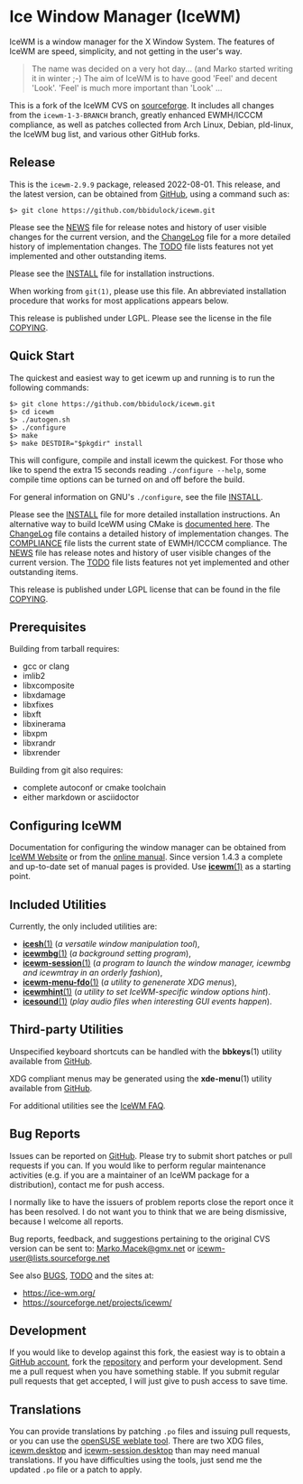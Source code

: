 [icewm -- read me first file.  2022-08-01]: #

Ice Window Manager (IceWM)
==========================

IceWM is a window manager for the X Window System. The features of IceWM are
speed, simplicity, and not getting in the user's way.

> The name was decided on a very hot day... (and Marko started writing it in
> winter ;-)  The aim of IceWM is to have good 'Feel' and decent 'Look'. 'Feel'
> is much more important than 'Look' ...

This is a fork of the IceWM CVS on [sourceforge][12].  It includes all changes
from the `icewm-1-3-BRANCH` branch, greatly enhanced EWMH/ICCCM compliance, as
well as patches collected from Arch Linux, Debian, pld-linux, the IceWM bug
list, and various other GitHub forks.


Release
-------

This is the `icewm-2.9.9` package, released 2022-08-01.  This release, and
the latest version, can be obtained from [GitHub][1], using a command such as:

    $> git clone https://github.com/bbidulock/icewm.git

Please see the [NEWS][3] file for release notes and history of user visible
changes for the current version, and the [ChangeLog][4] file for a more
detailed history of implementation changes.  The [TODO][5] file lists features
not yet implemented and other outstanding items.

Please see the [INSTALL][7] file for installation instructions.

When working from `git(1)`, please use this file.  An abbreviated
installation procedure that works for most applications appears below.

This release is published under LGPL.  Please see the license
in the file [COPYING][9].


Quick Start
-----------

The quickest and easiest way to get icewm up and running is to run the
following commands:

    $> git clone https://github.com/bbidulock/icewm.git
    $> cd icewm
    $> ./autogen.sh
    $> ./configure
    $> make
    $> make DESTDIR="$pkgdir" install

This will configure, compile and install icewm the quickest.  For those who
like to spend the extra 15 seconds reading `./configure --help`, some compile
time options can be turned on and off before the build.

For general information on GNU's `./configure`, see the file [INSTALL][7].

Please see the [INSTALL][7] file for more detailed installation instructions.
An alternative way to build IceWM using CMake is [documented here][19].
The [ChangeLog][4] file contains a detailed history of implementation changes.
The [COMPLIANCE][6] file lists the current state of EWMH/ICCCM compliance.  The
[NEWS][3] file has release notes and history of user visible changes of the
current version.  The [TODO][5] file lists features not yet implemented and
other outstanding items.

This release is published under LGPL license that can be found in the file
[COPYING][9].

Prerequisites
-------------

Building from tarball requires:

 - gcc or clang
 - imlib2
 - libxcomposite
 - libxdamage
 - libxfixes
 - libxft
 - libxinerama
 - libxpm
 - libxrandr
 - libxrender

Building from git also requires:

 - complete autoconf or cmake toolchain
 - either markdown or asciidoctor


Configuring IceWM
-----------------

Documentation for configuring the window manager can be obtained from [IceWM
Website][13] or from the [online manual][15].
Since version 1.4.3 a complete and up-to-date set of manual pages is provided.
Use [__icewm__(1)][26] as a starting point.


Included Utilities
------------------

Currently, the only included utilities are:

 - [__icesh__(1)][25] (_a versatile window manipulation tool_),
 - [__icewmbg__(1)][22] (_a background setting program_),
 - [__icewm-session__(1)][27] (_a program to launch the window manager, icewmbg and
   icewmtray in an orderly fashion_),
 - [__icewm-menu-fdo__(1)][24] (_a utility to genenerate XDG menus_),
 - [__icewmhint__(1)][23] (_a utility to set IceWM-specific window options hint_).
 - [__icesound__(1)][21] (_play audio files when interesting GUI events happen_).


Third-party Utilities
---------------------

Unspecified keyboard shortcuts can be handled with the __bbkeys__(1) utility
available from [GitHub][16].

XDG compliant menus may be generated using the __xde-menu__(1) utility
available from [GitHub][20].

For additional utilities see the [IceWM FAQ][14].


Bug Reports
-----------

Issues can be reported on [GitHub][2].  Please try to submit short patches or
pull requests if you can.  If you would like to perform regular maintenance
activities (e.g. if you are a maintainer of an IceWM package for a
distribution), contact me for push access.

I normally like to have the issuers of problem reports close the report once
it has been resolved.  I do not want you to think that we are being dismissive,
because I welcome all reports.

Bug reports, feedback, and suggestions pertaining to the original CVS version
can be sent to: Marko.Macek@gmx.net or icewm-user@lists.sourceforge.net

See also [BUGS][8], [TODO][5] and the sites at:

  - https://ice-wm.org/
  - https://sourceforge.net/projects/icewm/


Development
-----------

If you would like to develop against this fork, the easiest way is to obtain a
[GitHub account][10], fork the [repository][1] and perform your development.
Send me a pull request when you have something stable.  If you submit regular
pull requests that get accepted, I will just give to push access to save time.


Translations
------------

You can provide translations by patching `.po` files and issuing pull requests,
or you can use the [openSUSE weblate tool][11].  There are two XDG files,
[icewm.desktop][17] and [icewm-session.desktop][18] than may need manual
translations.  If you have difficulties using the tools, just send me the updated
`.po` file or a patch to apply.


[1]: https://github.com/bbidulock/icewm
[2]: https://github.com/bbidulock/icewm/issues
[3]: https://github.com/ice-wm/icewm/blob/2.9.9/NEWS
[4]: https://github.com/ice-wm/icewm/blob/2.9.9/ChangeLog
[5]: https://github.com/ice-wm/icewm/blob/2.9.9/TODO
[6]: https://github.com/ice-wm/icewm/blob/2.9.9/COMPLIANCE
[7]: https://github.com/ice-wm/icewm/blob/2.9.9/INSTALL
[8]: https://github.com/ice-wm/icewm/blob/2.9.9/BUGS
[9]: https://github.com/ice-wm/icewm/blob/2.9.9/COPYING
[10]: https://github.com/
[11]: https://l10n.opensuse.org/
[12]: https://sourceforge.net/projects/icewm/
[13]: https://ice-wm.org/
[14]: https://ice-wm.org/FAQ/
[15]: https://github.com/ice-wm/icewm/blob/2.9.9/doc/icewm.adoc
[16]: https://github.com/bbidulock/bbkeys/
[17]: https://github.com/ice-wm/icewm/blob/2.9.9/lib/icewm.desktop
[18]: https://github.com/ice-wm/icewm/blob/2.9.9/lib/icewm-session.desktop
[19]: https://github.com/ice-wm/icewm/blob/2.9.9/INSTALL-cmakebuild.md
[20]: https://github.com/bbidulock/xde-menu/
[21]: https://github.com/ice-wm/icewm/blob/2.9.9/man/icesound.pod
[22]: https://github.com/ice-wm/icewm/blob/2.9.9/man/icewmbg.pod
[23]: https://github.com/ice-wm/icewm/blob/2.9.9/man/icewmhint.pod
[24]: https://github.com/ice-wm/icewm/blob/2.9.9/man/icewm-menu-fdo.pod
[25]: https://github.com/ice-wm/icewm/blob/2.9.9/man/icesh.pod
[26]: https://github.com/ice-wm/icewm/blob/2.9.9/man/icewm.pod
[27]: https://github.com/ice-wm/icewm/blob/2.9.9/man/icewm-session.pod

[ vim: set ft=markdown sw=4 tw=80 nocin nosi fo+=tcqlorn spell: ]: #
